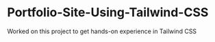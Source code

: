 # Portfolio-Site-Using-Tailwind-CSS
Worked on this project to get hands-on experience in Tailwind CSS
